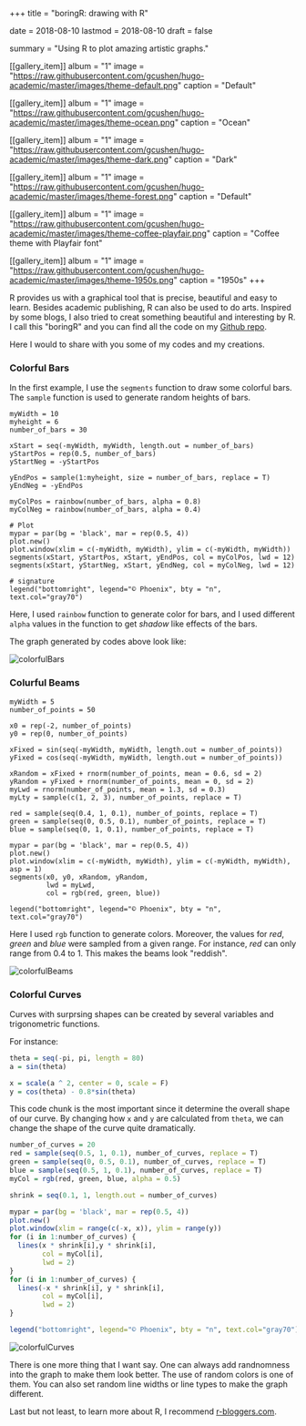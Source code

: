 +++
title = "boringR: drawing with R"

date = 2018-08-10
lastmod = 2018-08-10
draft = false

summary = "Using R to plot amazing artistic graphs."

[[gallery_item]]
album = "1"
image = "https://raw.githubusercontent.com/gcushen/hugo-academic/master/images/theme-default.png"
caption = "Default"

[[gallery_item]]
album = "1"
image = "https://raw.githubusercontent.com/gcushen/hugo-academic/master/images/theme-ocean.png"
caption = "Ocean"

[[gallery_item]]
album = "1"
image = "https://raw.githubusercontent.com/gcushen/hugo-academic/master/images/theme-dark.png"
caption = "Dark"

[[gallery_item]]
album = "1"
image = "https://raw.githubusercontent.com/gcushen/hugo-academic/master/images/theme-forest.png"
caption = "Default"

[[gallery_item]]
album = "1"
image = "https://raw.githubusercontent.com/gcushen/hugo-academic/master/images/theme-coffee-playfair.png"
caption = "Coffee theme with Playfair font"

[[gallery_item]]
album = "1"
image = "https://raw.githubusercontent.com/gcushen/hugo-academic/master/images/theme-1950s.png"
caption = "1950s"
+++

R provides us with a graphical tool that is precise, beautiful and easy to learn. Besides academic publishing, R can also be used to do arts. Inspired by some blogs, I also tried to creat something beautiful and interesting by R. I call this "boringR" and you can find all the code on my [Github repo](https://github.com/Zepeng-Mu/boringR).

Here I would to share with you some of my codes and my creations.

### Colorful Bars
In the first example, I use the `segments` function to draw some colorful bars. The `sample` function is used to generate random heights of bars.

```{r}
myWidth = 10
myheight = 6
number_of_bars = 30

xStart = seq(-myWidth, myWidth, length.out = number_of_bars)
yStartPos = rep(0.5, number_of_bars)
yStartNeg = -yStartPos

yEndPos = sample(1:myheight, size = number_of_bars, replace = T)
yEndNeg = -yEndPos

myColPos = rainbow(number_of_bars, alpha = 0.8)
myColNeg = rainbow(number_of_bars, alpha = 0.4)

# Plot
mypar = par(bg = 'black', mar = rep(0.5, 4))
plot.new()
plot.window(xlim = c(-myWidth, myWidth), ylim = c(-myWidth, myWidth))
segments(xStart, yStartPos, xStart, yEndPos, col = myColPos, lwd = 12)
segments(xStart, yStartNeg, xStart, yEndNeg, col = myColNeg, lwd = 12)

# signature
legend("bottomright", legend="© Phoenix", bty = "n", text.col="gray70")
```

Here, I used `rainbow` function to generate color for bars, and I used different `alpha` values in the function to get *shadow* like effects of the bars.

The graph generated by codes above look like:

![colorfulBars](/img/colorfulBars.png)

### Colurful Beams

```{r}
myWidth = 5
number_of_points = 50

x0 = rep(-2, number_of_points)
y0 = rep(0, number_of_points)

xFixed = sin(seq(-myWidth, myWidth, length.out = number_of_points))
yFixed = cos(seq(-myWidth, myWidth, length.out = number_of_points))

xRandom = xFixed + rnorm(number_of_points, mean = 0.6, sd = 2)
yRandom = yFixed + rnorm(number_of_points, mean = 0, sd = 2)
myLwd = rnorm(number_of_points, mean = 1.3, sd = 0.3)
myLty = sample(c(1, 2, 3), number_of_points, replace = T)

red = sample(seq(0.4, 1, 0.1), number_of_points, replace = T)
green = sample(seq(0, 0.5, 0.1), number_of_points, replace = T)
blue = sample(seq(0, 1, 0.1), number_of_points, replace = T)

mypar = par(bg = 'black', mar = rep(0.5, 4))
plot.new()
plot.window(xlim = c(-myWidth, myWidth), ylim = c(-myWidth, myWidth), asp = 1)
segments(x0, y0, xRandom, yRandom,
         lwd = myLwd,
         col = rgb(red, green, blue))

legend("bottomright", legend="© Phoenix", bty = "n", text.col="gray70")
```

Here I used `rgb` function to generate colors. Moreover, the values for *red*, *green* and *blue* were sampled from a given range. For instance, *red* can only range from 0.4 to 1. This makes the beams look "reddish".

![colorfulBeams](/img/colorfulBeams.png)

### Colorful Curves
Curves with surprsing shapes can be created by several variables and trigonometric functions.

For instance:

```r
theta = seq(-pi, pi, length = 80)
a = sin(theta)

x = scale(a ^ 2, center = 0, scale = F)
y = cos(theta) - 0.8*sin(theta)
```

This code chunk is the most important since it determine the overall shape of our curve. By changing how `x` and `y` are calculated from `theta`, we can change the shape of the curve quite dramatically.

```r
number_of_curves = 20
red = sample(seq(0.5, 1, 0.1), number_of_curves, replace = T)
green = sample(seq(0, 0.5, 0.1), number_of_curves, replace = T)
blue = sample(seq(0.5, 1, 0.1), number_of_curves, replace = T)
myCol = rgb(red, green, blue, alpha = 0.5)

shrink = seq(0.1, 1, length.out = number_of_curves)

mypar = par(bg = 'black', mar = rep(0.5, 4))
plot.new()
plot.window(xlim = range(c(-x, x)), ylim = range(y))
for (i in 1:number_of_curves) {
  lines(x * shrink[i],y * shrink[i],
        col = myCol[i],
        lwd = 2)
}
for (i in 1:number_of_curves) {
  lines(-x * shrink[i], y * shrink[i],
        col = myCol[i],
        lwd = 2)
}

legend("bottomright", legend="© Phoenix", bty = "n", text.col="gray70")
```

![colorfulCurves](/img/colorfulCurves.png)

There is one more thing that I want say. One can always add randnomness into the graph to make them look better. The use of random colors is one of them. You can also set random line widths or line types to make the graph different.

Last but not least, to learn more about R, I recommend [r-bloggers.com](www.r-bloggers.com).
